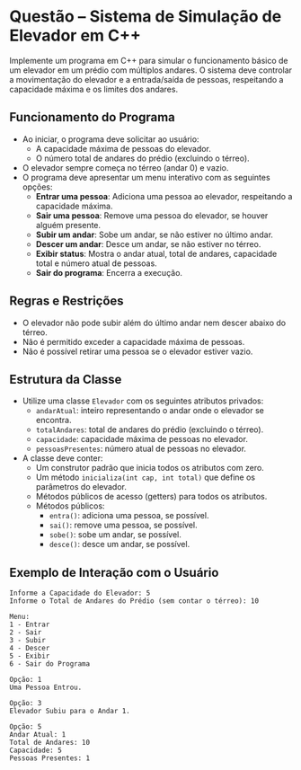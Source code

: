 # Questão – Sistema de Simulação de Elevador em C++

Implemente um programa em C++ para simular o funcionamento básico de um elevador em um prédio com múltiplos andares. O sistema deve controlar a movimentação do elevador e a entrada/saída de pessoas, respeitando a capacidade máxima e os limites dos andares.

## Funcionamento do Programa

- Ao iniciar, o programa deve solicitar ao usuário:
    - A capacidade máxima de pessoas do elevador.
    - O número total de andares do prédio (excluindo o térreo).
- O elevador sempre começa no térreo (andar 0) e vazio.
- O programa deve apresentar um menu interativo com as seguintes opções:
    - **Entrar uma pessoa**: Adiciona uma pessoa ao elevador, respeitando a capacidade máxima.
    - **Sair uma pessoa**: Remove uma pessoa do elevador, se houver alguém presente.
    - **Subir um andar**: Sobe um andar, se não estiver no último andar.
    - **Descer um andar**: Desce um andar, se não estiver no térreo.
    - **Exibir status**: Mostra o andar atual, total de andares, capacidade total e número atual de pessoas.
    - **Sair do programa**: Encerra a execução.

## Regras e Restrições

- O elevador não pode subir além do último andar nem descer abaixo do térreo.
- Não é permitido exceder a capacidade máxima de pessoas.
- Não é possível retirar uma pessoa se o elevador estiver vazio.

## Estrutura da Classe

- Utilize uma classe `Elevador` com os seguintes atributos privados:
    - `andarAtual`: inteiro representando o andar onde o elevador se encontra.
    - `totalAndares`: total de andares do prédio (excluindo o térreo).
    - `capacidade`: capacidade máxima de pessoas no elevador.
    - `pessoasPresentes`: número atual de pessoas no elevador.
- A classe deve conter:
    - Um construtor padrão que inicia todos os atributos com zero.
    - Um método `inicializa(int cap, int total)` que define os parâmetros do elevador.
    - Métodos públicos de acesso (getters) para todos os atributos.
    - Métodos públicos:
        - `entra()`: adiciona uma pessoa, se possível.
        - `sai()`: remove uma pessoa, se possível.
        - `sobe()`: sobe um andar, se possível.
        - `desce()`: desce um andar, se possível.

## Exemplo de Interação com o Usuário

```
Informe a Capacidade do Elevador: 5
Informe o Total de Andares do Prédio (sem contar o térreo): 10

Menu:
1 - Entrar
2 - Sair
3 - Subir
4 - Descer
5 - Exibir
6 - Sair do Programa

Opção: 1
Uma Pessoa Entrou.

Opção: 3
Elevador Subiu para o Andar 1.

Opção: 5
Andar Atual: 1
Total de Andares: 10
Capacidade: 5
Pessoas Presentes: 1
```
